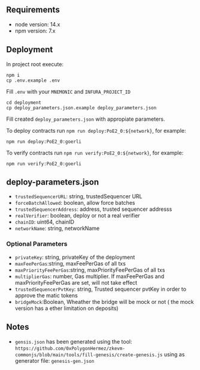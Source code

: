 ## Requirements

- node version: 14.x
- npm version: 7.x

## Deployment

In project root execute:

```
npm i
cp .env.example .env
```

Fill `.env` with your `MNEMONIC` and `INFURA_PROJECT_ID`

```
cd deployment
cp deploy_parameters.json.example deploy_parameters.json
```

Fill created `deploy_parameters.json` with appropiate parameters.

To deploy contracts run `npm run deploy:PoE2_0:${network}`, for example:

```
npm run deploy:PoE2_0:goerli
```

To verify contracts run `npm run verify:PoE2_0:${network}`, for example:

```
npm run verify:PoE2_0:goerli
```

## deploy-parameters.json

- `trustedSequencerURL`: string, trustedSequencer URL
- `forceBatchAllowed`: boolean, allow force batches
- `trustedSequencerAddress`: address, trusted sequencer addresss
- `realVerifier`: boolean, deploy or not a real verifier
- `chainID`: uint64, chainID
- `networkName`: string, networkName

### Optional Parameters

- `privateKey`: string, privateKey of the deployment
- `maxFeePerGas`:string, maxFeePerGas of all txs
- `maxPriorityFeePerGas`:string, maxPriorityFeePerGas of all txs
- `multiplierGas`: number, Gas multiplier. If maxFeePerGas and maxPriorityFeePerGas are set, will not take effect
- `trustedSequencerPvtKey`: string, Trusted sequencer pvtKey in order to approve the matic tokens
- `bridgeMock`:Boolean, Wheather the bridge will be mock or not ( the mock version has a ether limitation on deposits)

## Notes

- `gensis.json` has been generated using the tool: `https://github.com/0xPolygonHermez/zkevm-commonjs/blob/main/tools/fill-genesis/create-genesis.js` using as generator file: `genesis-gen.json`
